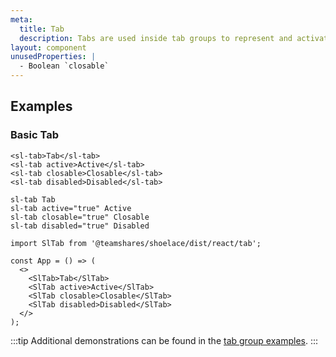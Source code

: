```yaml
---
meta:
  title: Tab
  description: Tabs are used inside tab groups to represent and activate tab panels.
layout: component
unusedProperties: |
  - Boolean `closable`
---
```


## Examples

### Basic Tab

```html:preview
<sl-tab>Tab</sl-tab>
<sl-tab active>Active</sl-tab>
<sl-tab closable>Closable</sl-tab>
<sl-tab disabled>Disabled</sl-tab>
```

```pug:slim
sl-tab Tab
sl-tab active="true" Active
sl-tab closable="true" Closable
sl-tab disabled="true" Disabled
```

```jsx:react
import SlTab from '@teamshares/shoelace/dist/react/tab';

const App = () => (
  <>
    <SlTab>Tab</SlTab>
    <SlTab active>Active</SlTab>
    <SlTab closable>Closable</SlTab>
    <SlTab disabled>Disabled</SlTab>
  </>
);
```

:::tip
Additional demonstrations can be found in the [tab group examples](/components/tab-group).
:::
